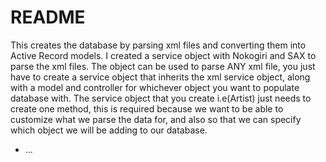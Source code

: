 # README
This creates the database by parsing xml files and converting them into Active Record models. 
I created a service object with Nokogiri and SAX to parse the xml files. The object can be used to parse ANY xml file, you just have to create a service object that inherits the xml service object, along with a model and controller for whichever object you want to populate database with. The service object that you create i.e(Artist) just needs to create one method, this is required because we want to be able to customize what we parse the data for, and also so that we can specify which object we will be adding to our database. 


* ...
